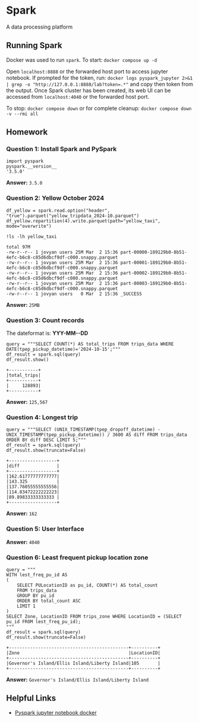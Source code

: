 # Spark
A data processing platform

## Running Spark
Docker was used to run `spark`. To start: `docker compose up -d`

Open `localhost:8888` or the forwarded host port to access jupyter notebook. If prompted for the token, run: `docker logs pyspark_jupyter 2>&1 | grep -o "http://127.0.0.1:8888/lab?token=.*"` and copy then token from the output. Once Spark cluster has been created, its web UI can be accessed from `localhost:4040` or the forwarded host port.

To stop: `docker compose down` or for complete cleanup: `docker compose down -v --rmi all`

## Homework

### Question 1: Install Spark and PySpark
```
import pyspark
pyspark.__version__
'3.5.0'
```

**Answer:** `3.5.0`

### Question 2: Yellow October 2024
```
df_yellow = spark.read.option("header", "true").parquet("yellow_tripdata_2024-10.parquet")
df_yellow.repartition(4).write.parquet(path="yellow_taxi", mode="overwrite")

!ls -lh yellow_taxi

total 97M
-rw-r--r-- 1 jovyan users 25M Mar  2 15:36 part-00000-189129b0-8b51-4efc-b6c8-c85d6dbcf9df-c000.snappy.parquet
-rw-r--r-- 1 jovyan users 25M Mar  2 15:36 part-00001-189129b0-8b51-4efc-b6c8-c85d6dbcf9df-c000.snappy.parquet
-rw-r--r-- 1 jovyan users 25M Mar  2 15:36 part-00002-189129b0-8b51-4efc-b6c8-c85d6dbcf9df-c000.snappy.parquet
-rw-r--r-- 1 jovyan users 25M Mar  2 15:36 part-00003-189129b0-8b51-4efc-b6c8-c85d6dbcf9df-c000.snappy.parquet
-rw-r--r-- 1 jovyan users   0 Mar  2 15:36 _SUCCESS
```

**Answer:** `25MB`

### Question 3: Count records
The dateformat is: **YYY-MM--DD**

```
query = """SELECT COUNT(*) AS total_trips FROM trips_data WHERE DATE(tpep_pickup_datetime)='2024-10-15';"""
df_result = spark.sql(query)
df_result.show()

+-----------+
|total_trips|
+-----------+
|     128893|
+-----------+
```

**Answer:** `125,567`

### Question 4: Longest trip
```
query = """SELECT (UNIX_TIMESTAMP(tpep_dropoff_datetime) - UNIX_TIMESTAMP(tpep_pickup_datetime)) / 3600 AS diff FROM trips_data ORDER BY diff DESC LIMIT 5;"""
df_result = spark.sql(query)
df_result.show(truncate=False)

+------------------+
|diff              |
+------------------+
|162.61777777777777|
|143.325           |
|137.76055555555556|
|114.83472222222223|
|89.89833333333333 |
+------------------+
```

**Answer:** `162`

### Question 5: User Interface
**Answer:** `4040`

### Question 6: Least frequent pickup location zone
```
query = """
WITH lest_freq_pu_id AS
(
    SELECT PULocationID as pu_id, COUNT(*) AS total_count
    FROM trips_data
    GROUP BY pu_id
    ORDER BY total_count ASC
    LIMIT 1
)
SELECT Zone, LocationID FROM trips_zone WHERE LocationID = (SELECT pu_id FROM lest_freq_pu_id);
"""
df_result = spark.sql(query)
df_result.show(truncate=False)

+---------------------------------------------+----------+
|Zone                                         |LocationID|
+---------------------------------------------+----------+
|Governor's Island/Ellis Island/Liberty Island|105       |
+---------------------------------------------+----------+
```

**Answer:** `Governor's Island/Ellis Island/Liberty Island`

## Helpful Links
- [Pyspark jupyter notebook docker](https://www.youtube.com/watch?v=ISD1RrOdn28)